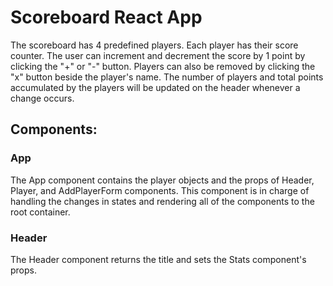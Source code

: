 # Scoreboard React App

The scoreboard has 4 predefined players. Each player has their score counter. The user can increment and decrement the score by 1 point by clicking the "+" or "-" button. Players can also be removed by clicking the "x" button beside the player's name. The number of players and total points accumulated by the players will be updated on the header whenever a change occurs.

## Components:

### App

The App component contains the player objects and the props of Header, Player, and AddPlayerForm components. This component is in charge of handling the changes in states and rendering all of the components to the root container.

### Header

The Header component returns the title and sets the Stats component's props.

